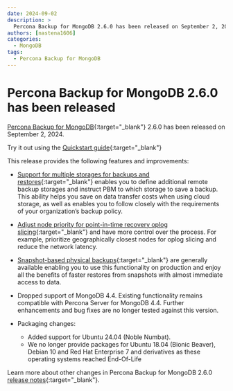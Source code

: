 ```yaml
---
date: 2024-09-02
description: >
  Percona Backup for MongoDB 2.6.0 has been released on September 2, 2024.
authors: [nastena1606]
categories:
  - MongoDB
tags:
  - Percona Backup for MongoDB
---
```


# Percona Backup for MongoDB 2.6.0 has been released

<!-- more -->

[Percona Backup for MongoDB](https://docs.percona.com/percona-backup-mongodb/index.html){:target="_blank"} 2.6.0 has been released on September 2, 2024. 

Try it out using the [Quickstart guide](https://docs.percona.com/percona-backup-mongodb/installation.html){:target="_blank"} 

This release provides the following features and improvements:

* [Support for multiple storages for backups and restores](https://docs.percona.com/percona-backup-mongodb/features/multi-storage.html){:target="_blank"} enables you to define additional remote backup storages and instruct PBM to which storage to save a backup. This ability helps you save on data transfer costs when using cloud storage, as well as enables you to follow closely with the requirements of your organization’s backup policy.

* [Adjust node priority for point-in-time recovery oplog slicing](https://docs.percona.com/percona-backup-mongodb/features/point-in-time-recovery.html#adjust-node-priority-for-oplog-slices){:target="_blank"} and have more control over the process. For example, prioritize geographically closest nodes for oplog slicing and reduce the network latency. 

* [Snapshot-based physical backups](https://docs.percona.com/percona-backup-mongodb/features/snapshots.html){:target="_blank"} are generally available enabling you to use this functionality on production and enjoy all the benefits of faster restores from snapshots with almost immediate access to data.

* Dropped support of MongoDB 4.4. Existing functionality remains compatible with Percona Server for MongoDB 4.4. Further enhancements and bug fixes are no longer tested against this version. 

* Packaging changes:
  
    * Added support for Ubuntu 24.04 (Noble Numbat).
    * We no longer provide packages for Ubuntu 18.04 (Bionic Beaver), Debian 10 and Red Hat Enterprise 7 and derivatives as these operating systems reached End-Of-Life

Learn more about other changes in Percona Backup for MongoDB 2.6.0 [release notes](https://docs.percona.com/percona-backup-mongodb/release-notes/2.6.0.html){:target="_blank"}.

